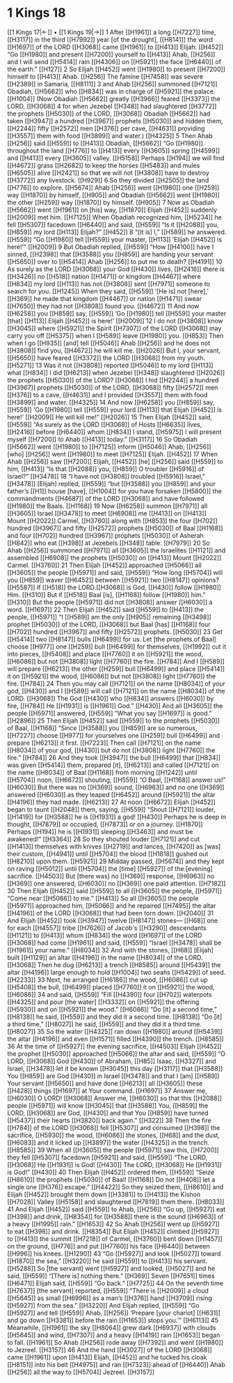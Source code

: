# 1 Kings 18
[[1 Kings 17|←]] • [[1 Kings 19|→]]
1 After [[H1961]] a long [[H7227]] time, [[H3117]] in the third [[H7992]] year [of the drought], [[H8141]] the word [[H1697]] of the LORD [[H3068]] came [[H1961]] to [[H413]] Elijah: [[H452]] “Go [[H1980]] and present [[H7200]] yourself to [[H413]] Ahab, [[H256]] and I will send [[H5414]] rain [[H4306]] on [[H5921]] the face [[H6440]] of the earth.” [[H127]] 
2 So Elijah [[H452]] went [[H1980]] to present [[H7200]] himself to [[H413]] Ahab. [[H256]] The famine [[H7458]] was severe [[H2389]] in Samaria, [[H8111]] 
3 and Ahab [[H256]] summoned [[H7121]] Obadiah, [[H5662]] who [[H834]] was in charge of [[H5921]] the palace. [[H1004]] (Now Obadiah [[H5662]] greatly [[H3966]] feared [[H3373]] the LORD, [[H3068]] 
4 for when Jezebel [[H348]] had slaughtered [[H3772]] the prophets [[H5030]] of the LORD, [[H3068]] Obadiah [[H5662]] had taken [[H3947]] a hundred [[H3967]] prophets [[H5030]] and hidden them, [[H2244]] fifty [[H2572]] men [[H376]] per cave, [[H4631]] providing [[H3557]] them with food [[H3899]] and water.) [[H4325]] 
5 Then Ahab [[H256]] said [[H559]] to [[H413]] Obadiah, [[H5662]] “Go [[H1980]] throughout the land [[H776]] to [[H413]] every [[H3605]] spring [[H4599]] and [[H413]] every [[H3605]] valley. [[H5158]] Perhaps [[H194]] we will find [[H4672]] grass [[H2682]] to keep the horses [[H5483]] and mules [[H6505]] alive [[H2421]] so that we will not [[H3808]] have to destroy [[H3772]] any livestock. [[H929]] 
6 So they divided [[H2505]] the land [[H776]] to explore. [[H5674]] Ahab [[H256]] went [[H1980]] one [[H259]] way [[H1870]] by himself, [[H905]] and Obadiah [[H5662]] went [[H1980]] the other [[H259]] way [[H1870]] by himself. [[H905]] 
7 Now as Obadiah [[H5662]] went [[H1961]] on [his] way, [[H1870]] Elijah [[H452]] suddenly [[H2009]] met him. [[H7125]] When Obadiah recognized him, [[H5234]] he fell [[H5307]] facedown [[H6440]] and said, [[H559]] “Is it [[H2088]] you, [[H859]] my lord [[H113]] Elijah?” [[H452]] 
8 “[It is] I,” [[H589]] he answered. [[H559]] “Go [[H1980]] tell [[H559]] your master, [[H113]] ‘Elijah [[H452]] is here!’” [[H2009]] 
9 But Obadiah replied, [[H559]] “How [[H4100]] have I sinned, [[H2398]] that [[H3588]] you [[H859]] are handing your servant [[H5650]] over to [[H5414]] Ahab [[H256]] to put me to death? [[H4191]] 
10 As surely as the LORD [[H3068]] your God [[H430]] lives, [[H2416]] there is [[H3426]] no [[H518]] nation [[H1471]] or kingdom [[H4467]] where [[H834]] my lord [[H113]] has not [[H3808]] sent [[H7971]] someone to search for you. [[H1245]] When they said, [[H559]] ‘[He is] not [here],’ [[H369]] he made that kingdom [[H4467]] or nation [[H1471]] swear [[H7650]] they had not [[H3808]] found you. [[H4672]] 
11 And now [[H6258]] you [[H859]] say, [[H559]] ‘Go [[H1980]] tell [[H559]] your master [that] [[H113]] Elijah [[H452]] is here!’ [[H2009]] 
12 I do not [[H3808]] know [[H3045]] where [[H5921]] the Spirit [[H7307]] of the LORD [[H3068]] may carry you off [[H5375]] when I [[H589]] leave [[H1980]] you. [[H853]] Then when I go [[H935]] [and] tell [[H5046]] Ahab [[H256]] and he does not [[H3808]] find you, [[H4672]] he will kill me. [[H2026]] But I, your servant, [[H5650]] have feared [[H3372]] the LORD [[H3068]] from my youth. [[H5271]] 
13 Was it not [[H3808]] reported [[H5046]] to my lord [[H113]] what [[H834]] I did [[H6213]] when Jezebel [[H348]] slaughtered [[H2026]] the prophets [[H5030]] of the LORD? [[H3068]] I hid [[H2244]] a hundred [[H3967]] prophets [[H5030]] of the LORD, [[H3068]] fifty [[H2572]] men [[H376]] to a cave, [[H4631]] and I provided [[H3557]] them with food [[H3899]] and water. [[H4325]] 
14 And now [[H6258]] you [[H859]] say, [[H559]] ‘Go [[H1980]] tell [[H559]] your lord [[H113]] that Elijah [[H452]] is here!’ [[H2009]] He will kill me!” [[H2026]] 
15 Then Elijah [[H452]] said, [[H559]] “As surely as the LORD [[H3068]] of Hosts [[H6635]] lives, [[H2416]] before [[H6440]] whom [[H834]] I stand, [[H5975]] I will present myself [[H7200]] to Ahab [[H413]] today.” [[H3117]] 
16 So Obadiah [[H5662]] went [[H1980]] to [[H7125]] inform [[H5046]] Ahab, [[H256]] [who] [[H256]] went [[H1980]] to meet [[H7125]] Elijah. [[H452]] 
17 When Ahab [[H256]] saw [[H7200]] Elijah, [[H452]] [he] [[H256]] said [[H559]] to him, [[H413]] “Is that [[H2088]] you, [[H859]] O troubler [[H5916]] of Israel?” [[H3478]] 
18 “I have not [[H3808]] troubled [[H5916]] Israel,” [[H3478]] [Elijah] replied, [[H559]] “but [[H3588]] you [[H859]] and your father’s [[H1]] house [have], [[H1004]] for you have forsaken [[H5800]] the commandments [[H4687]] of the LORD [[H3068]] and have followed [[H1980]] the Baals. [[H1168]] 
19 Now [[H6258]] summon [[H7971]] all [[H3605]] Israel [[H3478]] to meet [[H6908]] me [[H413]] on [[H413]] Mount [[H2022]] Carmel, [[H3760]] along with [[H853]] the four [[H702]] hundred [[H3967]] and fifty [[H2572]] prophets [[H5030]] of Baal [[H1168]] and four [[H702]] hundred [[H3967]] prophets [[H5030]] of Asherah [[H842]] who eat [[H398]] at Jezebels [[H348]] table. [[H7979]] 
20 So Ahab [[H256]] summoned [[H7971]] all [[H3605]] the Israelites [[H1121]] and assembled [[H6908]] the prophets [[H5030]] on [[H413]] Mount [[H2022]] Carmel. [[H3760]] 
21 Then Elijah [[H452]] approached [[H5066]] all [[H3605]] the people [[H5971]] and said, [[H559]] “How long [[H5704]] will you [[H859]] waver [[H6452]] between [[H5921]] two [[H8147]] opinions? [[H5587]] If [[H518]] the LORD [[H3068]] is God, [[H430]] follow [[H1980]] Him. [[H310]] But if [[H518]] Baal [is], [[H1168]] follow [[H1980]] him.” [[H310]] But the people [[H5971]] did not [[H3808]] answer [[H6030]] a word. [[H1697]] 
22 Then Elijah [[H452]] said [[H559]] to [[H413]] the people, [[H5971]] “I [[H589]] am the only [[H905]] remaining [[H3498]] prophet [[H5030]] of the LORD, [[H3068]] but Baal [has] [[H1168]] four [[H702]] hundred [[H3967]] and fifty [[H2572]] prophets. [[H5030]] 
23 Get [[H5414]] two [[H8147]] bulls [[H6499]] for us.  Let [the prophets of Baal] choose [[H977]] one [[H259]] bull [[H6499]] for themselves, [[H1992]] cut it into pieces, [[H5408]] and place [[H7760]] it on [[H5921]] the wood, [[H6086]] but not [[H3808]] light [[H7760]] the fire. [[H784]] And I [[H589]] will prepare [[H6213]] the other [[H259]] bull [[H6499]] and place [[H5414]] it on [[H5921]] the wood, [[H6086]] but not [[H3808]] light [[H7760]] the fire. [[H784]] 
24 Then you may call [[H7121]] on the name [[H8034]] of your god, [[H430]] and I [[H589]] will call [[H7121]] on the name [[H8034]] of the LORD. [[H3068]] The God [[H430]] who [[H834]] answers [[H6030]] by fire, [[H784]] He [[H1931]] is [[H1961]] God.” [[H430]] And all [[H3605]] the people [[H5971]] answered, [[H559]] “What you say [[H1697]] is good.” [[H2896]] 
25 Then Elijah [[H452]] said [[H559]] to the prophets [[H5030]] of Baal, [[H1168]] “Since [[H3588]] you [[H859]] are so numerous, [[H7227]] choose [[H977]] for yourselves  one [[H259]] bull [[H6499]] and prepare [[H6213]] it first. [[H7223]] Then call [[H7121]] on the name [[H8034]] of your god, [[H430]] but do not [[H3808]] light [[H7760]] the fire.” [[H784]] 
26 And they took [[H3947]] the bull [[H6499]] that [[H834]] was given [[H5414]] them,  prepared [it], [[H6213]] and called [[H7121]] on the name [[H8034]] of Baal [[H1168]] from morning [[H1242]] until [[H5704]] noon, [[H6672]] shouting, [[H559]] “O Baal, [[H1168]] answer us!” [[H6030]] But there was no [[H369]] sound, [[H6963]] and no one [[H369]] answered [[H6030]] as they leaped [[H6452]] around [[H5921]] the altar [[H4196]] they had made. [[H6213]] 
27 At noon [[H6672]] Elijah [[H452]] began to taunt [[H2048]] them,  saying, [[H559]] “Shout [[H7121]] louder, [[H1419]] for [[H3588]] he is [[H1931]] a god! [[H430]] Perhaps he is deep in thought, [[H7879]] or occupied, [[H7873]] or on a journey. [[H1870]] Perhaps [[H194]] he is [[H1931]] sleeping [[H3463]] and must be awakened!” [[H3364]] 
28 So they shouted louder [[H7121]] and cut [[H1413]] themselves with knives [[H2719]] and lances, [[H7420]] as [was] their custom, [[H4941]] until [[H5704]] the blood [[H1818]] gushed out [[H8210]] upon them. [[H5921]] 
29 Midday passed, [[H5674]] and they kept on raving [[H5012]] until [[H5704]] the [time] [[H5927]] of the [evening] sacrifice. [[H4503]] But [there was] no [[H369]] response, [[H6963]] no [[H369]] one answered, [[H6030]] no [[H369]] one paid attention. [[H7182]] 
30 Then Elijah [[H452]] said [[H559]] to all [[H3605]] the people, [[H5971]] “Come near [[H5066]] to me.” [[H413]] So all [[H3605]] the people [[H5971]] approached him, [[H5066]] and he repaired [[H7495]] the altar [[H4196]] of the LORD [[H3068]] that had been torn down. [[H2040]] 
31 And Elijah [[H452]] took [[H3947]] twelve [[H8147]] stones— [[H68]] one for each [[H4557]] tribe [[H7626]] of Jacob's [[H3290]] descendants [[H1121]] to [[H413]] whom [[H834]] the word [[H1697]] of the LORD [[H3068]] had come [[H1961]] and said, [[H559]] “Israel [[H3478]] shall be [[H1961]] your name.” [[H8034]] 
32 And with the stones, [[H68]] [Elijah] built [[H1129]] an altar [[H4196]] in the name [[H8034]] of the LORD. [[H3068]] Then he dug [[H6213]] a trench [[H8585]] around [[H5439]] the altar [[H4196]] large enough to hold [[H1004]] two seahs [[H5429]] of seed. [[H2233]] 
33 Next, he arranged [[H6186]] the wood, [[H6086]] cut up [[H5408]] the bull, [[H6499]] placed [[H7760]] it on [[H5921]] the wood, [[H6086]] 
34 and said, [[H559]] “Fill [[H4390]] four [[H702]] waterpots [[H4325]] and pour [the water] [[H3332]] on [[H5921]] the offering [[H5930]] and on [[H5921]] the wood.” [[H6086]] “Do [it] a second time,” [[H8138]] he said, [[H559]] and they did it a second time. [[H8138]] “Do [it] a third time,” [[H8027]] he said, [[H559]] and they did it a third time. [[H8027]] 
35 So the water [[H4325]] ran down [[H1980]] around [[H5439]] the altar [[H4196]] and even [[H1571]] filled [[H4390]] the trench. [[H8585]] 
36 At the time of [[H5927]] the evening sacrifice, [[H4503]] Elijah [[H452]] the prophet [[H5030]] approached [[H5066]] the altar and said, [[H559]] “O LORD, [[H3068]] God [[H430]] of Abraham, [[H85]] Isaac, [[H3327]] and Israel, [[H3478]] let it be known [[H3045]] this day [[H3117]] that [[H3588]] You [[H859]] are God [[H430]] in Israel [[H3478]] and that I [am] [[H589]] Your servant [[H5650]] and have done [[H6213]] all [[H3605]] these [[H428]] things [[H1697]] at Your command. [[H1697]] 
37 Answer me, [[H6030]] O LORD! [[H3068]] Answer me, [[H6030]] so that this [[H2088]] people [[H5971]] will know [[H3045]] that [[H3588]] You, [[H859]] the LORD, [[H3068]] are God, [[H430]] and that You [[H859]] have turned [[H5437]] their hearts [[H3820]] back again.” [[H322]] 
38 Then the fire [[H784]] of the LORD [[H3068]] fell [[H5307]] and consumed [[H398]] the sacrifice, [[H5930]] the wood, [[H6086]] the stones, [[H68]] and the dust, [[H6083]] and it licked up [[H3897]] the water [[H4325]] in the trench. [[H8585]] 
39 When all [[H3605]] the people [[H5971]] saw this, [[H7200]] they fell [[H5307]] facedown [[H5921]] and said, [[H559]] “The LORD, [[H3068]] He [[H1931]] is God! [[H430]] The LORD, [[H3068]] He [[H1931]] is God!” [[H430]] 
40 Then Elijah [[H452]] ordered them, [[H559]] “Seize [[H8610]] the prophets [[H5030]] of Baal! [[H1168]] Do not [[H408]] let a single one [[H376]] escape.” [[H4422]] So they seized them, [[H8610]] and Elijah [[H452]] brought them down [[H3381]] to [[H413]] the Kishon [[H7028]] Valley [[H5158]] and slaughtered [[H7819]] them there. [[H8033]] 
41 And Elijah [[H452]] said [[H559]] to Ahab, [[H256]] “Go up, [[H5927]] eat [[H398]] and drink, [[H8354]] for [[H3588]] there is the sound [[H6963]] of a heavy [[H1995]] rain.” [[H1653]] 
42 So Ahab [[H256]] went up [[H5927]] to eat [[H398]] and drink. [[H8354]] But Elijah [[H452]] climbed [[H5927]] to [[H413]] the summit [[H7218]] of Carmel, [[H3760]] bent down [[H1457]] on the ground, [[H776]] and put [[H7760]] his face [[H6440]] between [[H996]] his knees. [[H1290]] 
43 “Go [[H5927]] and look [[H5027]] toward [[H1870]] the sea,” [[H3220]] he said [[H559]] to [[H413]] his servant. [[H5288]] So [the servant] went [[H5927]] and looked, [[H5027]] and he said, [[H559]] “[There is] nothing there.” [[H369]] Seven [[H7651]] times [[H6471]] Elijah said, [[H559]] “Go back.” [[H7725]] 
44 On the seventh time [[H7637]] [the servant] reported, [[H559]] “There is [[H2009]] a cloud [[H5645]] as small [[H6996]] as a man’s [[H376]] hand [[H3709]] rising [[H5927]] from the sea.” [[H3220]] And Elijah replied, [[H559]] “Go [[H5927]] and tell [[H559]] Ahab, [[H256]] ‘Prepare [your chariot] [[H631]] and go down [[H3381]] before the rain [[H1653]] stops you.’” [[H6113]] 
45 Meanwhile, [[H1961]] the sky [[H8064]] grew dark [[H6937]] with clouds [[H5645]] and wind, [[H7307]] and a heavy [[H1419]] rain [[H1653]] began to fall. [[H1961]] So Ahab [[H256]] rode away [[H7392]] and went [[H1980]] to Jezreel. [[H3157]] 
46 And the hand [[H3027]] of the LORD [[H3068]] came [[H1961]] upon [[H413]] Elijah, [[H452]] and he tucked his cloak [[H8151]] into his belt [[H4975]] and ran [[H7323]] ahead of [[H6440]] Ahab [[H256]] all the way to [[H5704]] Jezreel. [[H3157]] 

